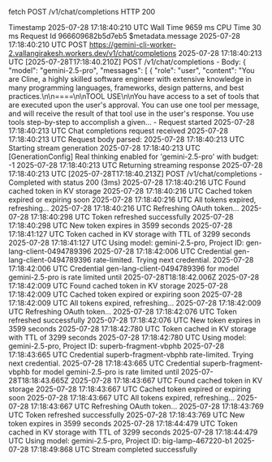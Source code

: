 fetch
POST /v1/chat/completions
HTTP 200

Timestamp
2025-07-28 17:18:40:210
UTC
Wall Time
9659
ms
CPU Time
30
ms
Request Id
966609682b5d7eb5
$metadata.message
2025-07-28 17:18:40:210
UTC
POST https://gemini-cli-worker-2.vallangirakesh.workers.dev/v1/chat/completions
2025-07-28 17:18:40:213
UTC
[2025-07-28T17:18:40.210Z] POST /v1/chat/completions - Body: { "model": "gemini-2.5-pro", "messages": [ { "role": "user", "content": "You are Cline, a highly skilled software engineer with extensive knowledge in many programming languages, frameworks, design patterns, and best practices.\n\n====\n\nTOOL USE\n\nYou have access to a set of tools that are executed upon the user's approval. You can use one tool per message, and will receive the result of that tool use in the user's response. You use tools step-by-step to accomplish a given... - Request started
2025-07-28 17:18:40:213
UTC
Chat completions request received
2025-07-28 17:18:40:213
UTC
Request body parsed:
2025-07-28 17:18:40:213
UTC
Starting stream generation
2025-07-28 17:18:40:213
UTC
[GenerationConfig] Real thinking enabled for 'gemini-2.5-pro' with budget: -1
2025-07-28 17:18:40:213
UTC
Returning streaming response
2025-07-28 17:18:40:213
UTC
[2025-07-28T17:18:40.213Z] POST /v1/chat/completions - Completed with status 200 (3ms)
2025-07-28 17:18:40:216
UTC
Found cached token in KV storage
2025-07-28 17:18:40:216
UTC
Cached token expired or expiring soon
2025-07-28 17:18:40:216
UTC
All tokens expired, refreshing...
2025-07-28 17:18:40:216
UTC
Refreshing OAuth token...
2025-07-28 17:18:40:298
UTC
Token refreshed successfully
2025-07-28 17:18:40:298
UTC
New token expires in 3599 seconds
2025-07-28 17:18:41:127
UTC
Token cached in KV storage with TTL of 3299 seconds
2025-07-28 17:18:41:127
UTC
Using model: gemini-2.5-pro, Project ID: gen-lang-client-0494789396
2025-07-28 17:18:42:006
UTC
Credential gen-lang-client-0494789396 rate-limited. Trying next credential.
2025-07-28 17:18:42:006
UTC
Credential gen-lang-client-0494789396 for model gemini-2.5-pro is rate limited until 2025-07-28T18:18:42.006Z
2025-07-28 17:18:42:009
UTC
Found cached token in KV storage
2025-07-28 17:18:42:009
UTC
Cached token expired or expiring soon
2025-07-28 17:18:42:009
UTC
All tokens expired, refreshing...
2025-07-28 17:18:42:009
UTC
Refreshing OAuth token...
2025-07-28 17:18:42:076
UTC
Token refreshed successfully
2025-07-28 17:18:42:076
UTC
New token expires in 3599 seconds
2025-07-28 17:18:42:780
UTC
Token cached in KV storage with TTL of 3299 seconds
2025-07-28 17:18:42:780
UTC
Using model: gemini-2.5-pro, Project ID: superb-fragment-vbphb
2025-07-28 17:18:43:665
UTC
Credential superb-fragment-vbphb rate-limited. Trying next credential.
2025-07-28 17:18:43:665
UTC
Credential superb-fragment-vbphb for model gemini-2.5-pro is rate limited until 2025-07-28T18:18:43.665Z
2025-07-28 17:18:43:667
UTC
Found cached token in KV storage
2025-07-28 17:18:43:667
UTC
Cached token expired or expiring soon
2025-07-28 17:18:43:667
UTC
All tokens expired, refreshing...
2025-07-28 17:18:43:667
UTC
Refreshing OAuth token...
2025-07-28 17:18:43:769
UTC
Token refreshed successfully
2025-07-28 17:18:43:769
UTC
New token expires in 3599 seconds
2025-07-28 17:18:44:479
UTC
Token cached in KV storage with TTL of 3299 seconds
2025-07-28 17:18:44:479
UTC
Using model: gemini-2.5-pro, Project ID: big-lamp-467220-b1
2025-07-28 17:18:49:868
UTC
Stream completed successfully